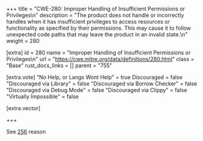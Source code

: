 +++
title = "CWE-280: Improper Handling of Insufficient Permissions or Privileges\n"
description = "The product does not handle or incorrectly handles when it has insufficient privileges to access resources or functionality as specified by their permissions. This may cause it to follow unexpected code paths that may leave the product in an invalid state.\n"
weight = 280

[extra]
id = 280
name = "Improper Handling of Insufficient Permissions or Privileges\n"
url = "https://cwe.mitre.org/data/definitions/280.html"
class = "Base"
rust_docs_links = []
parent = "755"

[extra.vote]
"No Help, or Langs Wont Help" = true
Discouraged = false
"Discouraged via Library" = false
"Discouraged via Borrow Checker" = false
"Discouraged via Debug Mode" = false
"Discouraged via Clippy" = false
"Virtually Impossible" = false

[extra.vector]

+++

See [256](/rust-are-we-secure-yet/cwes/cwe-256) reason